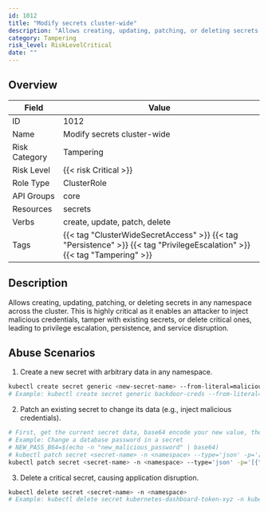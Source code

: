 ```yaml
---
id: 1012
title: "Modify secrets cluster-wide"
description: "Allows creating, updating, patching, or deleting secrets in any namespace across the cluster. This is highly critical as it enables an attacker to inject malicious credentials, tamper with existing secrets, or delete critical ones, leading to privilege escalation, persistence, and service disruption."
category: Tampering
risk_level: RiskLevelCritical
date: ""
---
```


## Overview

| Field         | Value                                                                                                                     |
| ------------- | ------------------------------------------------------------------------------------------------------------------------- |
| ID            | 1012                                                                                                                      |
| Name          | Modify secrets cluster-wide                                                                                               |
| Risk Category | Tampering                                                                                                                 |
| Risk Level    | {{< risk Critical >}}                                                                                                     |
| Role Type     | ClusterRole                                                                                                               |
| API Groups    | core                                                                                                                      |
| Resources     | secrets                                                                                                                   |
| Verbs         | create, update, patch, delete                                                                                             |
| Tags          | {{< tag "ClusterWideSecretAccess" >}} {{< tag "Persistence" >}} {{< tag "PrivilegeEscalation" >}} {{< tag "Tampering" >}} |

## Description

Allows creating, updating, patching, or deleting secrets in any namespace across the cluster. This is highly critical as it enables an attacker to inject malicious credentials, tamper with existing secrets, or delete critical ones, leading to privilege escalation, persistence, and service disruption.

## Abuse Scenarios

1. Create a new secret with arbitrary data in any namespace.

```bash
kubectl create secret generic <new-secret-name> --from-literal=malicious_key=malicious_value -n <namespace>
# Example: kubectl create secret generic backdoor-creds --from-literal=user=admin --from-literal=pass=pwned -n kube-system

```

2. Patch an existing secret to change its data (e.g., inject malicious credentials).

```bash
# First, get the current secret data, base64 encode your new value, then patch.
# Example: Change a database password in a secret
# NEW_PASS_B64=$(echo -n "new_malicious_password" | base64)
# kubectl patch secret <secret-name> -n <namespace> --type='json' -p='[{"op": "replace", "path": "/data/password", "value": "'"$NEW_PASS_B64"'"}]'
kubectl patch secret <secret-name> -n <namespace> --type='json' -p='[{"op": "replace", "path": "/data/<key>", "value": "<base64-encoded-new-value>"}]'

```

3. Delete a critical secret, causing application disruption.

```bash
kubectl delete secret <secret-name> -n <namespace>
# Example: kubectl delete secret kubernetes-dashboard-token-xyz -n kubernetes-dashboard

```
